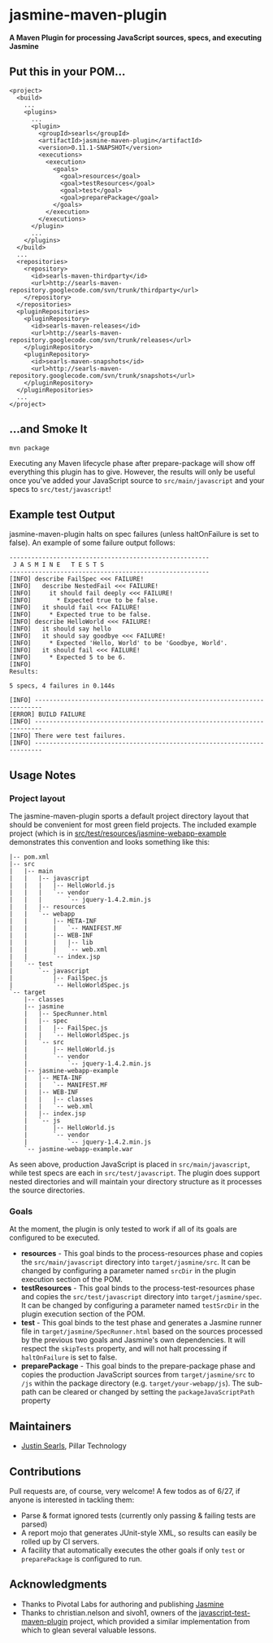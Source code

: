 jasmine-maven-plugin
====================
**A Maven Plugin for processing JavaScript sources, specs, and executing Jasmine**

Put this in your POM...
-----------------------

    <project>
      <build>
        ...
        <plugins>
          ...
          <plugin>
            <groupId>searls</groupId>
            <artifactId>jasmine-maven-plugin</artifactId>
            <version>0.11.1-SNAPSHOT</version>
            <executions>
              <execution>
                <goals>
                  <goal>resources</goal>
                  <goal>testResources</goal>
                  <goal>test</goal>
                  <goal>preparePackage</goal>
                </goals>
              </execution>
            </executions>
          </plugin>
          ...
        </plugins>
      </build>
      ...
      <repositories>
        <repository>
          <id>searls-maven-thirdparty</id>
          <url>http://searls-maven-repository.googlecode.com/svn/trunk/thirdparty</url>
        </repository>
      </repositories>
      <pluginRepositories>
        <pluginRepository>
          <id>searls-maven-releases</id>
          <url>http://searls-maven-repository.googlecode.com/svn/trunk/releases</url>
        </pluginRepository>
        <pluginRepository>
          <id>searls-maven-snapshots</id>
          <url>http://searls-maven-repository.googlecode.com/svn/trunk/snapshots</url>
        </pluginRepository>
      </pluginRepositories>
      ...
    </project>
    
...and Smoke It
---------------

    mvn package

Executing any Maven lifecycle phase after prepare-package will show off everything this plugin has to give. However, the results will only be useful once you've added your JavaScript source to `src/main/javascript` and your specs to `src/test/javascript`!
    
Example test Output
-------------------
jasmine-maven-plugin halts on spec failures (unless haltOnFailure is set to false). An example of some failure output follows:

    -------------------------------------------------------
     J A S M I N E   T E S T S
    -------------------------------------------------------
    [INFO] describe FailSpec <<< FAILURE!
    [INFO]   describe NestedFail <<< FAILURE!
    [INFO]     it should fail deeply <<< FAILURE!
    [INFO]       * Expected true to be false.
    [INFO]   it should fail <<< FAILURE!
    [INFO]     * Expected true to be false.
    [INFO] describe HelloWorld <<< FAILURE!
    [INFO]   it should say hello
    [INFO]   it should say goodbye <<< FAILURE!
    [INFO]     * Expected 'Hello, World' to be 'Goodbye, World'.
    [INFO]   it should fail <<< FAILURE!
    [INFO]     * Expected 5 to be 6.
    [INFO] 
    Results:
    
    5 specs, 4 failures in 0.144s
    
    [INFO] ------------------------------------------------------------------------
    [ERROR] BUILD FAILURE
    [INFO] ------------------------------------------------------------------------
    [INFO] There were test failures.
    [INFO] ------------------------------------------------------------------------

Usage Notes
-----------
### Project layout
The jasmine-maven-plugin sports a default project directory layout that should be convenient for most green field projects. The included example project (which is in [src/test/resources/jasmine-webapp-example](http://github.com/searls/jasmine-maven-plugin/tree/master/src/test/resources/jasmine-webapp-example/) demonstrates this convention and looks something like this:

    |-- pom.xml
    |-- src
    |   |-- main
    |   |   |-- javascript
    |   |   |   |-- HelloWorld.js
    |   |   |   `-- vendor
    |   |   |       `-- jquery-1.4.2.min.js
    |   |   |-- resources
    |   |   `-- webapp
    |   |       |-- META-INF
    |   |       |   `-- MANIFEST.MF
    |   |       |-- WEB-INF
    |   |       |   |-- lib
    |   |       |   `-- web.xml
    |   |       `-- index.jsp
    |   `-- test
    |       `-- javascript
    |           |-- FailSpec.js
    |           `-- HelloWorldSpec.js
    `-- target
        |-- classes
        |-- jasmine
        |   |-- SpecRunner.html
        |   |-- spec
        |   |   |-- FailSpec.js
        |   |   `-- HelloWorldSpec.js
        |   `-- src
        |       |-- HelloWorld.js
        |       `-- vendor
        |           `-- jquery-1.4.2.min.js
        |-- jasmine-webapp-example
        |   |-- META-INF
        |   |   `-- MANIFEST.MF
        |   |-- WEB-INF
        |   |   |-- classes
        |   |   `-- web.xml
        |   |-- index.jsp
        |   `-- js
        |       |-- HelloWorld.js
        |       `-- vendor
        |           `-- jquery-1.4.2.min.js
        `-- jasmine-webapp-example.war

As seen above, production JavaScript is placed in `src/main/javascript`, while test specs are each in `src/test/javascript`. The plugin does support nested directories and will maintain your directory structure as it processes the source directories.

### Goals
At the moment, the plugin is only tested to work if all of its goals are configured to be executed.

* **resources**      - This goal binds to the process-resources phase and copies the `src/main/javascript` directory into `target/jasmine/src`. It can be changed by configuring a parameter named `srcDir` in the plugin execution section of the POM.
* **testResources**  - This goal binds to the process-test-resources phase and copies the `src/test/javascript` directory into `target/jasmine/spec`. It can be changed by configuring a parameter named `testSrcDir` in the plugin execution section of the POM.
* **test**           - This goal binds to the test phase and generates a Jasmine runner file in `target/jasmine/SpecRunner.html` based on the sources processed by the previous two goals and Jasmine's own dependencies. It will respect the `skipTests` property, and will not halt processing if `haltOnFailure` is set to false.
* **preparePackage** - This goal binds to the prepare-package phase and copies the production JavaScript sources from `target/jasmine/src` to `/js` within the package directory (e.g. `target/your-webapp/js`). The sub-path can be cleared or changed by setting the `packageJavaScriptPath` property

## Maintainers
* [Justin Searls](http://twitter.com/Searls), Pillar Technology

## Contributions
Pull requests are, of course, very welcome! A few todos as of 6/27, if anyone is interested in tackling them:

* Parse & format ignored tests (currently only passing & failing tests are parsed)
* A report mojo that generates JUnit-style XML, so results can easily be rolled up by CI servers.
* A facility that automatically executes the other goals if only `test` or `preparePackage` is configured to run.

## Acknowledgments
* Thanks to Pivotal Labs for authoring and publishing [Jasmine](http://github.com/pivotal/jasmine)
* Thanks to christian.nelson and sivoh1, owners of the [javascript-test-maven-plugin](http://code.google.com/p/javascript-test-maven-plugin/) project, which provided a similar implementation from which to glean several valuable lessons.